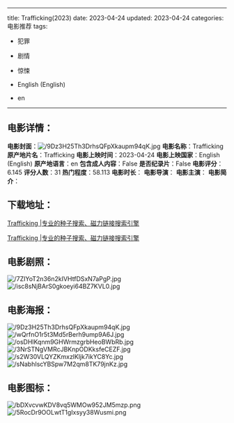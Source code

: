 
---
title: Trafficking(2023)
date: 2023-04-24
updated: 2023-04-24
categories: 电影推荐
tags:
- 犯罪
- 剧情
- 惊悚

- English (English)
- en
---


> 

## **电影详情**：

**电影封面**：<img src="https://image.tmdb.org/t/p/w200/9Dz3H25Th3DrhsQFpXkaupm94qK.jpg" alt="/9Dz3H25Th3DrhsQFpXkaupm94qK.jpg" title="/9Dz3H25Th3DrhsQFpXkaupm94qK.jpg">
**电影名称**：Trafficking
**原产地片名**：Trafficking
**电影上映时间**：2023-04-24
**电影上映国家**：English (English)
**原产地语言**：en
**包含成人内容**：False
**是否纪录片**：False
**电影评分**：6.145
**评分人数**：31
**热门程度**：58.113
**电影时长**：
**电影导演**：
**电影主演**：
**电影简介**：

## **下载地址**：
[Trafficking |专业的种子搜索、磁力链接搜索引擎](https://movie.amd794.com:2083/?search=Trafficking&ordering=&mode=match_phrase&page_size=10&page=1)

[Trafficking |专业的种子搜索、磁力链接搜索引擎](https://movie.amd794.com:2083/?search=Trafficking&ordering=&mode=match_phrase&page_size=10&page=1)
 

## **电影剧照**：
<img src="https://image.tmdb.org/t/p/original/7ZIYoT2n36n2kIVHtfDSxN7aPgP.jpg" alt="/7ZIYoT2n36n2kIVHtfDSxN7aPgP.jpg" title="/7ZIYoT2n36n2kIVHtfDSxN7aPgP.jpg"><img src="https://image.tmdb.org/t/p/original/isc8sNjBArS0gkoeyi64BZ7KVL0.jpg" alt="/isc8sNjBArS0gkoeyi64BZ7KVL0.jpg" title="/isc8sNjBArS0gkoeyi64BZ7KVL0.jpg">

## **电影海报**：
<img src="https://image.tmdb.org/t/p/original/9Dz3H25Th3DrhsQFpXkaupm94qK.jpg" alt="/9Dz3H25Th3DrhsQFpXkaupm94qK.jpg" title="/9Dz3H25Th3DrhsQFpXkaupm94qK.jpg"><img src="https://image.tmdb.org/t/p/original/wQrfnO1r5t3Md5rBerh9ump9A6J.jpg" alt="/wQrfnO1r5t3Md5rBerh9ump9A6J.jpg" title="/wQrfnO1r5t3Md5rBerh9ump9A6J.jpg"><img src="https://image.tmdb.org/t/p/original/osDHlKqnm9GHWrmzgrbHeoBWbRb.jpg" alt="/osDHlKqnm9GHWrmzgrbHeoBWbRb.jpg" title="/osDHlKqnm9GHWrmzgrbHeoBWbRb.jpg"><img src="https://image.tmdb.org/t/p/original/3NrSTNgVMRcJBKnpODKksfeCEZF.jpg" alt="/3NrSTNgVMRcJBKnpODKksfeCEZF.jpg" title="/3NrSTNgVMRcJBKnpODKksfeCEZF.jpg"><img src="https://image.tmdb.org/t/p/original/s2W30VLQYZKmxzlKljk7ikYC8Yc.jpg" alt="/s2W30VLQYZKmxzlKljk7ikYC8Yc.jpg" title="/s2W30VLQYZKmxzlKljk7ikYC8Yc.jpg"><img src="https://image.tmdb.org/t/p/original/sNabhIscYBSpw7M2qm8TK79jnKz.jpg" alt="/sNabhIscYBSpw7M2qm8TK79jnKz.jpg" title="/sNabhIscYBSpw7M2qm8TK79jnKz.jpg">

## **电影图标**：
<img src="https://image.tmdb.org/t/p/original/bDXvcvwKDV8vq5WMOw952JM5mzp.png" alt="/bDXvcvwKDV8vq5WMOw952JM5mzp.png" title="/bDXvcvwKDV8vq5WMOw952JM5mzp.png"><img src="https://image.tmdb.org/t/p/original/5RocDr9OOLwtT1gIxsyy38Wusmi.png" alt="/5RocDr9OOLwtT1gIxsyy38Wusmi.png" title="/5RocDr9OOLwtT1gIxsyy38Wusmi.png">
